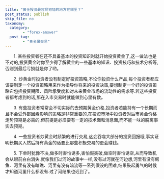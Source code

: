 ```yaml
---
title: "黄金投资最容易犯错的地方在哪里？"
post_status: publish
skip_file: no
taxonomy:
  category:
        - "forex-answer"
  post_tag:
        - "贵金属交易"
---
```


       1. 某些投资者在还不具备基本的投资知识时就开始投资黄金了,这一做法也是不对的,投资黄金时你至少得了解黄金的一些基本的知识、投资技巧和技术分析等,否则到最后亏损就是你了哟。

       2. 炒黄金时投资者没有制定好投资策略,不论你投资什么产品,每个投资者都应该要制定一个投资策略用来作为指导你将来的投资决策,要想制定一个好的投资策略它包括投资期限、风险承受度和对未来黄金市场的流动性的需求等.若这些投资者都考虑到的话,那在入市交易时就能做到心里有数。

       3. 有些投资者常常会不切实际的去预期黄金价格,投资者若能持有一个长期而且不会受外部因素影响的策略是非常重要的,在投资市场中投资者对后市黄金价格走势预期是必需的,但前提是必须要有一定的技术面和消息面,而不能一味的脱离事实去预期。

       4. 一些投资者炒黄金时频繁的进行交易,这会吞噬大部分的投资回报哦,事实证明长期买入然后持有黄金的话要比那些积极交易的更会赚钱。

       5. 下单时犹豫不决,做多时害怕诱多,害怕假突破,做空时害怕诱空,从而导致机会从眼前白白消失.就像我们过河的故事中一样,没有过河就在河边想,河里有没有鳄鱼、河里有没有暗礁、河里有没有暗流等一系列假设的困难,结果鼓起勇气的时候才知道河里什么都没有.过了河结果也迟到了。
